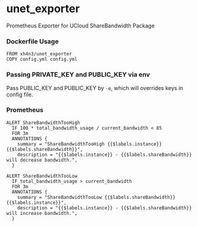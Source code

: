 # unet_exporter
Prometheus Exporter for UCloud ShareBandwidth Package

### Dockerfile Usage
```
FROM xh4n3/unet_exporter
COPY config.yml config.yml
```

### Passing PRIVATE_KEY and PUBLIC_KEY via env

Pass PUBLIC_KEY and PUBLIC_KEY by `-e`, which will overrides keys in config file.

### Prometheus
```
ALERT ShareBandwidthTooHigh
  IF 100 * total_bandwidth_usage / current_bandwidth < 85
  FOR 3m
  ANNOTATIONS {
    summary = "ShareBandwidthTooHigh {{$labels.instance}} {{$labels.shareBandwidth}}",
    description = "{{$labels.instance}} - {{$labels.shareBandwidth}} will decrease bandwidth.",
  }

ALERT ShareBandwidthTooLow
  IF total_bandwidth_usage > current_bandwidth
  FOR 3m
  ANNOTATIONS {
    summary = "ShareBandwidthTooLow {{$labels.shareBandwidth}} {{$labels.instance}}",
    description = "{{$labels.instance}} - {{$labels.shareBandwidth}} will increase bandwidth.",
  }
```
